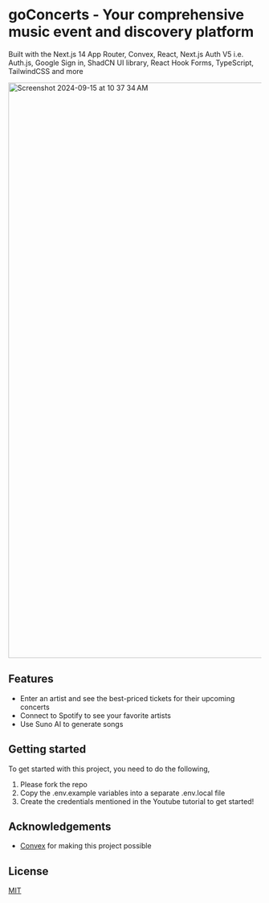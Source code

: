 # goConcerts - Your comprehensive music event and discovery platform


Built with the Next.js 14 App Router, Convex, React, Next.js Auth V5 i.e. Auth.js, Google Sign in, ShadCN UI library, React Hook Forms, TypeScript, TailwindCSS and more

<img width="1145" alt="Screenshot 2024-09-15 at 10 37 34 AM" src="https://github.com/user-attachments/assets/1c85ce18-fa02-4be5-9124-bc2672d93388">


## Features
- Enter an artist and see the best-priced tickets for their upcoming concerts
- Connect to Spotify to see your favorite artists
- Use Suno AI to generate songs 

## Getting started

To get started with this project, you need to do the following,
1. Please fork the repo
2. Copy the .env.example variables into a separate .env.local file
3. Create the credentials mentioned in the Youtube tutorial to get started!

## Acknowledgements

- [Convex](https://convex.dev/c/todovex) for making this project possible

## License

[MIT](https://choosealicense.com/licenses/mit/)
